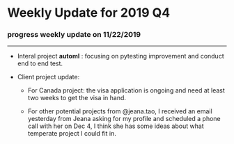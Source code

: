 # Weekly Update for 2019 Q4

### progress weekly update on 11/22/2019
------------------
* Interal project **automl** : focusing on pytesting improvement and conduct end to end test.

* Client project update:
 
  * For Canada project: the visa application is ongoing and need at least two weeks to get the visa in hand.

  * For other potential projects from @jeana.tao, I received an email yesterday from Jeana asking for my profile and scheduled a phone call with her on Dec 4, I think she has some ideas about what temperate project I could fit in.
